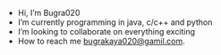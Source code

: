 - Hi, I’m Bugra020
- I’m currently programming in java, c/c++ and python
- I’m looking to collaborate on everything exciting
- How to reach me bugrakaya020@gamil.com.

<!---
Bugra020/Bugra020 is a ✨ special ✨ repository because its `README.md` (this file) appears on your GitHub profile.
You can click the Preview link to take a look at your changes.
--->
